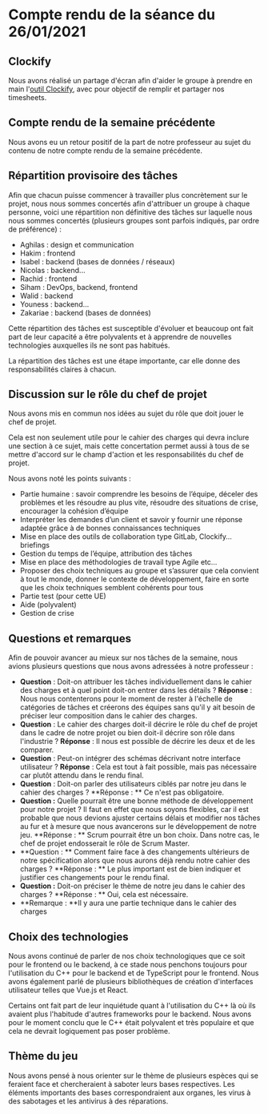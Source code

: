 # Compte rendu de la séance du 26/01/2021

## Clockify

Nous avons réalisé un partage d'écran afin d'aider le groupe à prendre en main l'[outil Clockify](https://clockify.me), avec pour objectif de remplir et partager nos timesheets.

## Compte rendu de la semaine précédente

Nous avons eu un retour positif de la part de notre professeur au sujet du contenu de notre compte rendu de la semaine précédente.

## Répartition provisoire des tâches

Afin que chacun puisse commencer à travailler plus concrètement sur le projet, nous nous sommes concertés afin d'attribuer un groupe à chaque personne, voici une répartition non définitive des tâches sur laquelle nous nous sommes concertés (plusieurs groupes sont parfois indiqués, par ordre de préférence) :

- Aghilas : design et communication
- Hakim : frontend
- Isabel : backend (bases de données / réseaux)
- Nicolas : backend...
- Rachid : frontend
- Siham : DevOps, backend, frontend
- Walid : backend
- Youness : backend...
- Zakariae : backend (bases de données)

Cette répartition des tâches est susceptible d'évoluer et beaucoup ont fait part de leur capacité a être polyvalents et à apprendre de nouvelles technologies auxquelles ils ne sont pas habitués.

La répartition des tâches est une étape importante, car elle donne des responsabilités claires à chacun.

## Discussion sur le rôle du chef de projet

Nous avons mis en commun nos idées au sujet du rôle que doit jouer le chef de projet.

Cela est non seulement utile pour le cahier des charges qui devra inclure une section à ce sujet, mais cette concertation permet aussi à tous de se mettre d'accord sur le champ d'action et les responsabilités du chef de projet.

Nous avons noté les points suivants :

- Partie humaine : savoir comprendre les besoins de l’équipe, déceler des problèmes et les résoudre au plus vite, résoudre des situations de crise, encourager la cohésion d’équipe
- Interpréter les demandes d’un client et savoir y fournir une réponse adaptée grâce à de bonnes connaissances techniques
- Mise en place des outils de collaboration type GitLab, Clockify… briefings
- Gestion du temps de l’équipe, attribution des tâches
- Mise en place des méthodologies de travail type Agile etc…
- Proposer des choix techniques au groupe et s’assurer que cela convient à tout le monde, donner le contexte de développement, faire en sorte que les choix techniques semblent cohérents pour tous
- Partie test (pour cette UE)
- Aide (polyvalent)
- Gestion de crise

## Questions et remarques

Afin de pouvoir avancer au mieux sur nos tâches de la semaine, nous avions plusieurs questions que nous avons adressées à notre professeur :

- **Question** : Doit-on attribuer les tâches individuellement dans le cahier des charges et à quel point doit-on entrer dans les détails ?
  **Réponse** : Nous nous contenterons pour le moment de rester à l'échelle de catégories de tâches et créerons des équipes sans qu'il y ait besoin de préciser leur composition dans le cahier des charges.
- **Question** : Le cahier des charges doit-il décrire le rôle du chef de projet dans le cadre de notre projet ou bien doit-il décrire son rôle dans l'industrie ?
  **Réponse** : Il nous est possible de décrire les deux et de les comparer.
- **Question** : Peut-on intégrer des schémas décrivant notre interface utilisateur ?
  **Réponse** : Cela est tout à fait possible, mais pas nécessaire car plutôt attendu dans le rendu final.
- **Question** : Doit-on parler des utilisateurs ciblés par notre jeu dans le cahier des charges ?
  **Réponse : ** Ce n'est pas obligatoire.
- **Question :** Quelle pourrait être une bonne méthode de développement pour notre projet ? Il faut en effet que nous soyons flexibles, car il est probable que nous devions ajuster certains délais et modifier nos tâches au fur et à mesure que nous avancerons sur le développement de notre jeu.
  **Réponse : ** Scrum pourrait être un bon choix. Dans notre cas, le chef de projet endosserait le rôle de Scrum Master.
- **Question : ** Comment faire face à des changements ultérieurs de notre spécification alors que nous aurons déjà rendu notre cahier des charges ?
  **Réponse : ** Le plus important est de bien indiquer et justifier ces changements pour le rendu final.
- **Question :** Doit-on préciser le thème de notre jeu dans le cahier des charges ?
  **Réponse : ** Oui, cela est nécessaire.
- **Remarque : **Il y aura une partie technique dans le cahier des charges

## Choix des technologies

Nous avons continué de parler de nos choix technologiques que ce soit pour le frontend ou le backend, à ce stade nous penchons toujours pour l'utilisation du C++ pour le backend et de TypeScript pour le frontend. Nous avons également parlé de plusieurs bibliothèques de création d'interfaces utilisateur telles que Vue.js et React.

Certains ont fait part de leur inquiétude quant à l'utilisation du C++ là où ils avaient plus l'habitude d'autres frameworks pour le backend. Nous avons pour le moment conclu que le C++ était polyvalent et très populaire et que cela ne devrait logiquement pas poser problème.

## Thème du jeu

Nous avons pensé à nous orienter sur le thème de plusieurs espèces qui se feraient face et chercheraient à saboter leurs bases respectives. Les éléments importants des bases correspondraient aux organes, les virus à des sabotages et les antivirus à des réparations.

